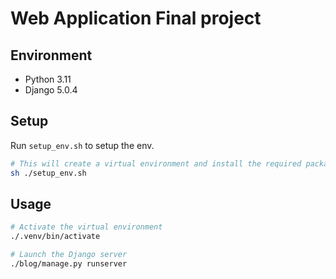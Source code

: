 # Web Application Final project

## Environment
- Python 3.11
- Django 5.0.4

## Setup
Run `setup_env.sh` to setup the env.
```sh
# This will create a virtual environment and install the required packages
sh ./setup_env.sh
```

## Usage

```sh
# Activate the virtual environment
./.venv/bin/activate

# Launch the Django server
./blog/manage.py runserver
```